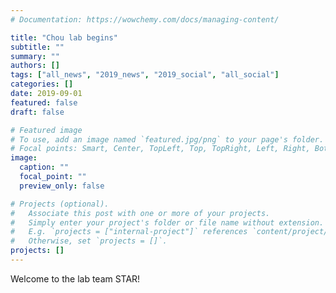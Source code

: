 ```yaml
---
# Documentation: https://wowchemy.com/docs/managing-content/

title: "Chou lab begins"
subtitle: ""
summary: ""
authors: []
tags: ["all_news", "2019_news", "2019_social", "all_social"]
categories: []
date: 2019-09-01
featured: false
draft: false

# Featured image
# To use, add an image named `featured.jpg/png` to your page's folder.
# Focal points: Smart, Center, TopLeft, Top, TopRight, Left, Right, BottomLeft, Bottom, BottomRight.
image:
  caption: ""
  focal_point: ""
  preview_only: false

# Projects (optional).
#   Associate this post with one or more of your projects.
#   Simply enter your project's folder or file name without extension.
#   E.g. `projects = ["internal-project"]` references `content/project/deep-learning/index.md`.
#   Otherwise, set `projects = []`.
projects: []
---
```


Welcome to the lab team STAR! 